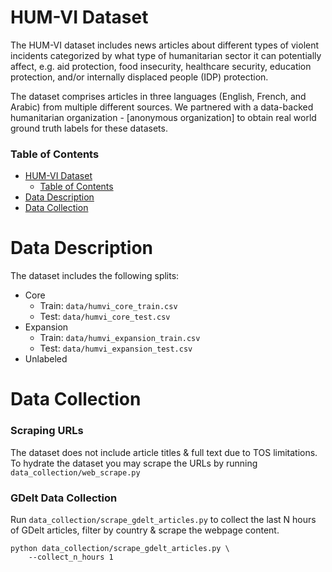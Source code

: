 # HUM-VI Dataset
The HUM-VI dataset includes news articles about different types of violent incidents categorized by what type of humanitarian sector it can potentially affect, e.g. aid protection, food insecurity, healthcare security, education protection, and/or internally displaced people (IDP) protection. 

The dataset comprises articles in three languages (English, French, and Arabic) from multiple different sources. We partnered with a data-backed humanitarian organization - [anonymous organization] to obtain real world ground truth labels for these datasets. 

### Table of Contents
- [HUM-VI Dataset](#hum-vi-dataset)
    - [Table of Contents](#table-of-contents)
- [Data Description](#data-description)
- [Data Collection](#data-collection)

# Data Description
The dataset includes the following splits:
- Core
    - Train: `data/humvi_core_train.csv`
    - Test: `data/humvi_core_test.csv`
- Expansion 
    - Train:  `data/humvi_expansion_train.csv`
    - Test: `data/humvi_expansion_test.csv`
- Unlabeled


# Data Collection
### Scraping URLs
The dataset does not include article titles & full text due to TOS limitations. To hydrate the dataset you may scrape the URLs by running `data_collection/web_scrape.py`

### GDelt Data Collection
Run `data_collection/scrape_gdelt_articles.py` to collect the last N hours of GDelt articles, filter by country & scrape the webpage content.

```
python data_collection/scrape_gdelt_articles.py \
    --collect_n_hours 1
```
